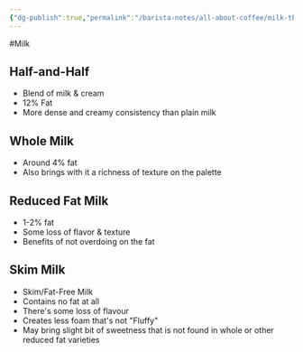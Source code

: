 ```yaml
---
{"dg-publish":true,"permalink":"/barista-notes/all-about-coffee/milk-things-to-remember/types-of-dairy-milk/"}
---
```



#Milk 
## Half-and-Half
- Blend of milk & cream 
- 12% Fat 
- More dense and creamy consistency than plain milk

## Whole Milk
- Around 4% fat
- Also brings with it a richness of texture on the palette

## Reduced Fat Milk 
- 1-2% fat
- Some loss of flavor & texture
- Benefits of not overdoing on the fat

## Skim Milk
- Skim/Fat-Free Milk 
- Contains no fat at all
- There's some loss of flavour
- Creates less foam that's not "Fluffy"
- May bring slight bit of sweetness that is not found in whole or other reduced fat varieties
